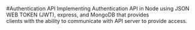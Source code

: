 #Authentication API
Implementing Authentication API in Node using JSON WEB TOKEN (JWT), express, and MongoDB that provides<br/>
clients with the ability to communicate with API server to provide access. 


